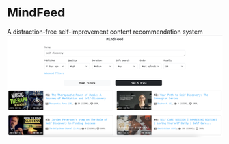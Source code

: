 # MindFeed

A distraction-free self-improvement content recommendation system
![image](mindfeed.png)

